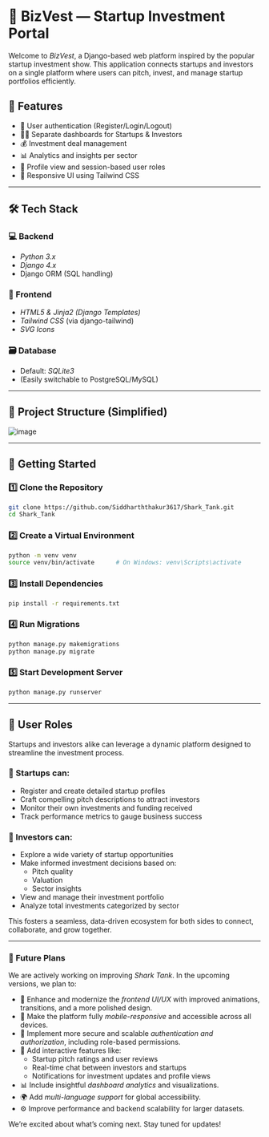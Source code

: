  # 🦈 BizVest — Startup Investment Portal

Welcome to *BizVest*, a Django-based web platform inspired by the popular startup investment show. This application connects startups and investors on a single platform where users can pitch, invest, and manage startup portfolios efficiently.

## 🔧 Features

- 📝 User authentication (Register/Login/Logout)
- 🧑‍💼 Separate dashboards for Startups & Investors
- 💰 Investment deal management
- 📊 Analytics and insights per sector
- 👤 Profile view and session-based user roles
- 📄 Responsive UI using Tailwind CSS

---

## 🛠 Tech Stack

### 💻 Backend
- *Python 3.x*
- *Django 4.x*
- Django ORM (SQL handling)

### 🎨 Frontend
- *HTML5 & Jinja2 (Django Templates)*
- *Tailwind CSS* (via django-tailwind)
- *SVG Icons*

### 🗃 Database
- Default: *SQLite3*
- (Easily switchable to PostgreSQL/MySQL)

---

## 📂 Project Structure (Simplified)
![image](https://github.com/user-attachments/assets/32173919-c62e-4868-82fe-712fa78a889b)


---

## 🚀 Getting Started

### 1️⃣ Clone the Repository
```bash
git clone https://github.com/Siddharththakur3617/Shark_Tank.git
cd Shark_Tank
```

### 2️⃣ Create a Virtual Environment
```bash
python -m venv venv
source venv/bin/activate      # On Windows: venv\Scripts\activate
```

### 3️⃣ Install Dependencies
```bash
pip install -r requirements.txt
```

### 4️⃣ Run Migrations
```bash
python manage.py makemigrations
python manage.py migrate
```

### 5️⃣ Start Development Server
```bash
python manage.py runserver
```

---

## 👤 User Roles

Startups and investors alike can leverage a dynamic platform designed to streamline the investment process.

### 🚀 Startups can:
- Register and create detailed startup profiles
- Craft compelling pitch descriptions to attract investors
- Monitor their own investments and funding received
- Track performance metrics to gauge business success

### 💼 Investors can:
- Explore a wide variety of startup opportunities
- Make informed investment decisions based on:
  - Pitch quality
  - Valuation
  - Sector insights
- View and manage their investment portfolio
- Analyze total investments categorized by sector

This fosters a seamless, data-driven ecosystem for both sides to connect, collaborate, and grow together.

---

### 🔮 Future Plans

We are actively working on improving *Shark Tank*. In the upcoming versions, we plan to:

- 🎨 Enhance and modernize the *frontend UI/UX* with improved animations, transitions, and a more polished design.
- 📱 Make the platform fully *mobile-responsive* and accessible across all devices.
- 🔐 Implement more secure and scalable *authentication and authorization*, including role-based permissions.
- 💬 Add interactive features like:
  - Startup pitch ratings and user reviews
  - Real-time chat between investors and startups
  - Notifications for investment updates and profile views
- 📊 Include insightful *dashboard analytics* and visualizations.
- 🌍 Add *multi-language support* for global accessibility.
- ⚙ Improve performance and backend scalability for larger datasets.

We’re excited about what’s coming next. Stay tuned for updates!
